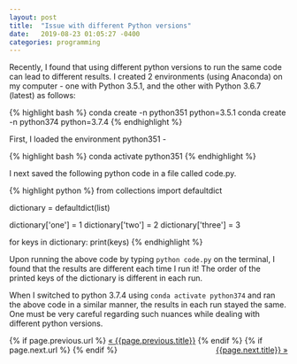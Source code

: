 ```yaml
---
layout: post
title:  "Issue with different Python versions"
date:   2019-08-23 01:05:27 -0400
categories: programming
---
```


Recently, I found that using different python versions to run the same code can lead to different results. I created 2 environments (using Anaconda) on my computer - one with Python 3.5.1, and the other with Python 3.6.7 (latest) as follows:

{% highlight bash %}
conda create -n python351 python=3.5.1
conda create -n python374 python=3.7.4
{% endhighlight %}

First, I loaded the environment python351 -

{% highlight bash %}
conda activate python351
{% endhighlight %}

I next saved the following python code in a file called code.py.

{% highlight python %}
from collections import defaultdict

dictionary = defaultdict(list)

dictionary['one'] = 1
dictionary['two'] = 2
dictionary['three'] = 3

for keys in dictionary:
	print(keys)
{% endhighlight %}


Upon running the above code by typing `python code.py` on the terminal, I found that the results are different each time I run it! The order of the printed keys of the dictionary is different in each run. 

When I switched to python 3.7.4 using `conda activate python374` and ran the above code in a similar manner, the results in each run stayed the same. One must be very careful regarding such nuances while dealing with different python versions.





<div class="Previous-next">
  {% if page.previous.url %}
    <a class="previous" href="{{page.previous.url}}">&laquo; {{page.previous.title}}</a>
  {% endif %}
  {% if page.next.url %}
    <a class="next" style="float:right" href="{{page.next.url}}">{{page.next.title}} &raquo;</a>
  {% endif %}
</div>